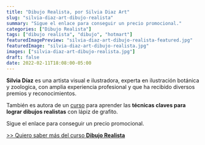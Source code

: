 ```yaml
---
title: "Dibujo Realista, por Silvia Diaz Art"
slug: "silvia-diaz-art-dibujo-realista"
summary: "Sigue el enlace para conseguir un precio promocional."
categories: ["Dibujo Realista"]
tags: ["dibujo realista", "dibujo", "hotmart"]
featuredImagePreview: "silvia-diaz-art-dibujo-realista-featured.jpg"
featuredImage: "silvia-diaz-art-dibujo-realista.jpg"
images: ["silvia-diaz-art-dibujo-realista.jpg"]
draft: false
date: 2022-02-11T18:08:00-05:00
---
```


**Silvia Díaz** es una artista visual e ilustradora, experta en ilustración botánica y zoologica, con amplia experiencia profesional y que ha recibido diversos premios y reconocimientos.

También es autora de un [curso](https://akcademia.rulokoba.me/dibujo-realista/) para aprender las **técnicas claves para lograr dibujos realistas** con lápiz de grafito.

Sigue el enlace para conseguir un precio promocional.

[>> Quiero saber más del curso **Dibujo Realista**](https://akcademia.rulokoba.me/dibujo-realista/)